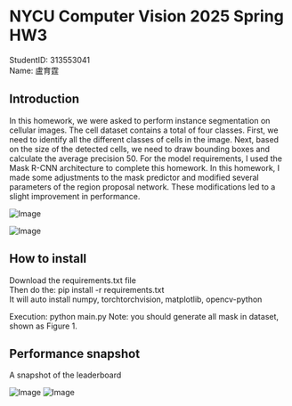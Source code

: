 # NYCU Computer Vision 2025 Spring HW3

StudentID: 313553041  
Name: 盧育霆


## Introduction

In this homework, we were asked to perform instance segmentation on cellular images. The cell dataset contains a total of four classes. First, we need to identify all the different classes of cells in the image. Next, based on the size of the detected cells, we need to draw bounding boxes and calculate the average precision 50. For the model requirements, I used the Mask R-CNN architecture to complete this homework. In this homework, I made some adjustments to the mask predictor and modified several parameters of the region proposal network. These modifications led to a slight improvement in performance.

![Image](https://github.com/user-attachments/assets/28a4c4bc-b6c4-4350-ad61-b64150010532)

![Image](https://github.com/user-attachments/assets/8095b271-c03d-43f1-8b63-2835d9db18db)


## How to install

Download the requirements.txt file  
Then do the: pip install -r requirements.txt  
It will auto install numpy, torchtorchvision, matplotlib, opencv-python  

Execution: python main.py
Note: you should generate all mask in dataset, shown as Figure 1.


## Performance snapshot
A snapshot of the leaderboard


![Image](https://github.com/user-attachments/assets/f7994e65-f65f-4433-9032-2c4b538b8f31)
![Image](https://github.com/user-attachments/assets/964d9161-8e4b-4dfe-b1c7-21338b391bf5)
